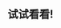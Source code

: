 <html lang="en">
<head>
    <meta charset="UTF-8">
    <title>邵先生的博客</title>
</head>
<body>
     <h2>试试看看!</h2>

</body>
</html>
